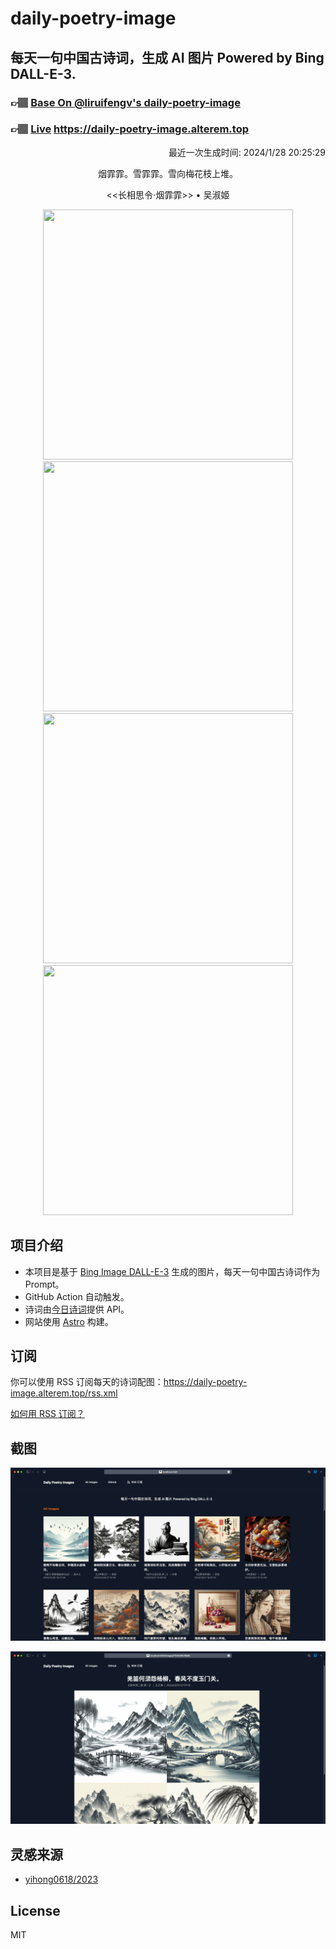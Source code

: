 
# daily-poetry-image

## 每天一句中国古诗词，生成 AI 图片 Powered by Bing DALL-E-3.

### 👉🏽 [Base On @liruifengv's daily-poetry-image](https://github.com/liruifengv/daily-poetry-image)

### 👉🏽 [Live](https://daily-poetry-image.alterem.top/) https://daily-poetry-image.alterem.top

<p align="right">
  最近一次生成时间: 2024/1/28 20:25:29
</p>
<p align="center">
烟霏霏。雪霏霏。雪向梅花枝上堆。
</p>
<p align="center">
<<长相思令·烟霏霏>> • 吴淑姬
</p>
<p align="center">
<img src="https://tse4.mm.bing.net/th/id/OIG.wv25OJd9t4vBtxb2TMrU" height="400" width="400" />
<img src="https://tse1.mm.bing.net/th/id/OIG.EE.Z_na0IEmUIS2e8tN." height="400" width="400" />
<img src="https://tse1.mm.bing.net/th/id/OIG.bxZ8CT6jaALRoUIVPbeh" height="400" width="400" />
<img src="https://tse4.mm.bing.net/th/id/OIG.3eepHayo7vMYi2KrpXS6" height="400" width="400" />
</p>

## 项目介绍

-   本项目是基于 [Bing Image DALL-E-3](https://www.bing.com/images/create) 生成的图片，每天一句中国古诗词作为 Prompt。
-   GitHub Action 自动触发。
-   诗词由[今日诗词](https://www.jinrishici.com/)提供 API。
-   网站使用 [Astro](https://astro.build) 构建。

## 订阅

你可以使用 RSS 订阅每天的诗词配图：https://daily-poetry-image.alterem.top/rss.xml

[如何用 RSS 订阅？](https://zhuanlan.zhihu.com/p/55026716)

## 截图

![图片列表](./screenshots/Snipaste_2023-12-28_21-00-26.png)

![图片详情](./screenshots/Snipaste_2023-12-28_21-00-53.png)

## 灵感来源

-   [yihong0618/2023](https://github.com/yihong0618/2023)

## License

MIT
